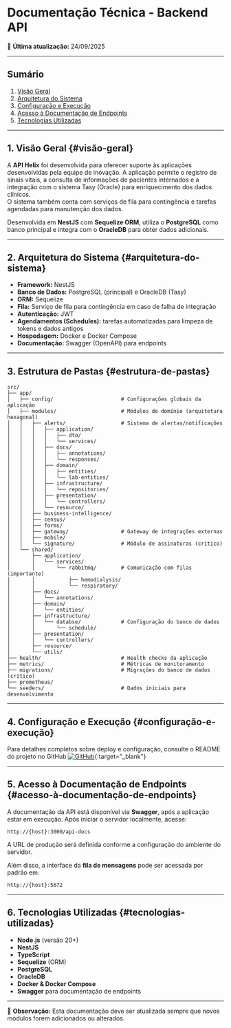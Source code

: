 # Documentação Técnica - Backend API

📅 **Última atualização:** 24/09/2025

---

## Sumário
1. [Visão Geral](#visão-geral)  
2. [Arquitetura do Sistema](#arquitetura-do-sistema)  
3. [Configuração e Execução](#configuração-e-execução)  
4. [Acesso à Documentação de Endpoints](#acesso-à-documentação-de-endpoints)  
5. [Tecnologias Utilizadas](#tecnologias-utilizadas)  

---

## 1. Visão Geral {#visão-geral}
A **API Helix** foi desenvolvida para oferecer suporte às aplicações desenvolvidas pela equipe de inovação. 
A aplicação permite o registro de sinais vitais, a consulta de informações de pacientes internados e a integração com o sistema Tasy (Oracle) para enriquecimento dos dados clínicos.  
O sistema também conta com serviços de fila para contingência e tarefas agendadas para manutenção dos dados.

Desenvolvida em **NestJS** com **Sequelize ORM**, utiliza o **PostgreSQL** como banco principal e integra com o **OracleDB** para obter dados adicionais.

---

## 2. Arquitetura do Sistema {#arquitetura-do-sistema}
- **Framework:** NestJS  
- **Banco de Dados:** PostgreSQL (principal) e OracleDB (Tasy)  
- **ORM:** Sequelize  
- **Fila:** Serviço de fila para contingência em caso de falha de integração  
- **Autenticação:** JWT  
- **Agendamentos (Schedules):** tarefas automatizadas para limpeza de tokens e dados antigos  
- **Hospedagem:** Docker e Docker Compose  
- **Documentação:** Swagger (OpenAPI) para endpoints  

---

## 3. Estrutura de Pastas {#estrutura-de-pastas}

```
src/
├── app/
│   ├── config/                      # Configurações globais da aplicação
│   ├── modules/                     # Módulos de domínio (arquitetura hexagonal)
│   │   ├── alerts/                  # Sistema de alertas/notificações
│   │   │   ├── application/
│   │   │   │   ├── dto/
│   │   │   │   └── services/
│   │   │   ├── docs/
│   │   │   │   ├── annotations/
│   │   │   │   └── responses/
│   │   │   ├── domain/
│   │   │   │   ├── entities/
│   │   │   │   └── lab-entities/
│   │   │   ├── infrastructure/
│   │   │   │   └── repositories/
│   │   │   ├── presentation/
│   │   │   │   └── controllers/
│   │   │   └── resource/
│   │   ├── business-intelligence/
│   │   ├── census/
│   │   ├── forms/
│   │   ├── gateway/                 # Gateway de integrações externas
│   │   ├── mobile/
│   │   └── signature/               # Módulo de assinaturas (crítico)
│   └── shared/
│       ├── application/
│       │   └── services/
│       │       └── rabbitmq/        # Comunicação com filas (importante)
│       │           ├── hemodialysis/
│       │           └── respiratory/
│       ├── docs/
│       │   └── annotations/
│       ├── domain/
│       │   └── entities/
│       ├── infrastructure/
│       │   └── databse/             # Configuração do banco de dados
│       │       └── schedule/
│       ├── presentation/
│       │   └── controllers/
│       ├── resource/
│       └── utils/
├── health/                          # Health checks da aplicação
├── metrics/                         # Métricas de monitoramento
├── migrations/                      # Migrações do banco de dados (crítico)
├── prometheus/
└── seeders/                         # Dados iniciais para desenvolvimento           
``` 

--- 

## 4. Configuração e Execução {#configuração-e-execução}
Para detalhes completos sobre deploy e configuração, consulte o README do projeto no GitHub
[![GitHub](https://img.shields.io/badge/GitHub-Repository-blue?logo=github)](https://github.com/Santa-Casa-Franca/Helix){:target="_blank"}

---

## 5. Acesso à Documentação de Endpoints {#acesso-à-documentação-de-endpoints}
A documentação da API está disponível via **Swagger**, após a aplicação estar em execução.
Após iniciar o servidor localmente, acesse:

```
http://{host}:3000/api-docs
```

A URL de produção será definida conforme a configuração do ambiente do servidor.

Além disso, a interface da **fila de mensagens** pode ser acessada por padrão em:

```
http://{host}:5672
```

---

## 6. Tecnologias Utilizadas {#tecnologias-utilizadas}
- **Node.js** (versão 20+)  
- **NestJS**  
- **TypeScript**  
- **Sequelize** (ORM)  
- **PostgreSQL**  
- **OracleDB**  
- **Docker & Docker Compose**  
- **Swagger** para documentação de endpoints  

---

📌 **Observação:** Esta documentação deve ser atualizada sempre que novos módulos forem adicionados ou alterados.
